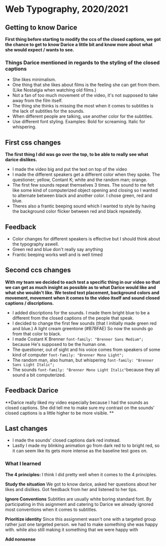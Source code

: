 # Web Typography, 2020/2021

## Getting to know Darice
**First thing before starting to modify the ccs of the closed captions, we got the chance to get to know Darice a little bit and know more about what she would expect / wants to see.**

### Things Darice mentioned in regards to the styling of the closed captions
- She likes minimalism.
- One thing that she likes about films is the feeling she can get from them. (Like Nostalgia when watching old films.)
- Not a fan of too much movement of the video, it's not supposed to take away from the film itself.
- The thing she thinks is missing the most when it comes to subtitles is the lack of subtitles for the sounds.
- When different people are talking, use another color for the subtitles.
- Use different font styling. Examples: Bold for screaming. Italic for whispering.

## First css changes
**The first thing I did was go over the top, to be able to really see what darice dislikes.**
- I made the video big and put the text on top of the video
- I made the different speakers get a different color when they spoke. The questioner; yellow, Contant K; white and the random man; orange.
- The first few sounds repeat themselves 3 times. The sound to me felt like some kind of computerized object opening and closing so I wanted to alternate between black and another color. I chose green, red and blue. 
- Theres also a frantic beeping sound which I wanted to style by having the background color flicker between red and black repeatedly.

## Feedback
- Color changes for different speakers is effective but I should think about the typography aswell.
- Green red and blue don't really say anything
- Frantic beeping works well and is well timed

## Second ccs changes
**With my team we decided to each test a specific thing in our video so that we can get as much insight as possible as to what Darice would like and what she wouldn't like. We tested text placement, background colors and movement, movement when it comes to the video itself and sound closed captions /  discriptions.**
- I added discriptions for the sounds. I made them bright blue to be a different from the closed captions of the people that speak.
- I decided to change the first few sounds (that I initially made green red and blue.) A light cream greentone (#B7BFAE) So now the sounds go from that color to black.
- I made Costant K Brenner `font-family: "Brenner Sans Medium";` because He's supposed to be the human one.
- The questioner, out of sight and his voice comes from speakers of some kind of computer `font-family: "Brenner Mono Light";`
- The random man, also human, but whispering    `font-family: "Brenner Sans Light Italic";`
- The sounds `font-family: "Brenner Mono Light Italic"`because they all sound a bit computerized.

## Feedback Darice
**Darice really liked my video especially because I had the sounds as closed captions.
She did tell me to make sure my contrast on the sounds' closed captions is a little higher to be more visible. **

## Last changes
- I made the sounds' closed captions dark red instead.
- Lastly I made my blinking animation go from dark red to to bright red, so it can seem like its gets more intense as the baseline test goes on.


### What I learned

**The 4 principles:**
I think I did pretty well when it comes to the 4 principles.

**Study the situation**
We got to know darice, asked her questions about her likes and dislikes. Got feedback from her and listened to her tips.


**Ignore Conventions**
Subtitles are usually white boring standard font. By participating in this asignment and catering to Darice we already ignored most conventions when it comes to subtitles.

**Prioritize identity**
Since this assignment wasn't one with a targeted group rather just one targeted person. we had to make something she was happy with. while also still making it something that we were happy with

**Add nonsense**
